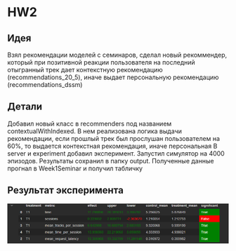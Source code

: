 # HW2


## Идея
Взял рекомендации моделей с семинаров, сделал новый рекоммендер, который при позитивной реакции пользователя на последний отыгранный трек дает контекстную рекомендацию (recommendations_20_5), иначе выдает персональную рекомендацию (recommendations_dssm)


## Детали
Добавил новый класс в recommenders под названием contextualWithIndexed. В нем реализована логика выдачи рекомендации, если прошлый трек был прослушан пользователем на 60%, то выдается контекстная рекомендация, иначе персональная
В server и experiment добавил эксперимент. Запустил симулятор на 4000 эпизодов. Результаты сохранил в папку output. Полученные данные прогнал в Week1Seminar и получил табличку

## Результат эксперимента
![Результат](table.png)

